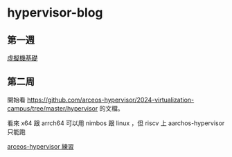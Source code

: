 # hypervisor-blog

## 第一週
[虛擬機基礎](./虛擬機基礎.md)

## 第二周

開始看 https://github.com/arceos-hypervisor/2024-virtualization-campus/tree/master/hypervisor 的文檔。

看來 x64 跟 arrch64 可以用 nimbos 跟 linux ，但 riscv 上 aarchos-hypervisor 只能跑

[arceos-hypervisor 練習](arceos-hypervisor練習.md)

